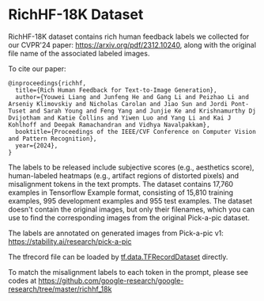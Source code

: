 # RichHF-18K Dataset
RichHF-18K dataset contains rich human feedback labels we collected for our CVPR'24 paper: https://arxiv.org/pdf/2312.10240, along with the original file name of the associated labeled images.

To cite our paper: 

```
@inproceedings{richhf,
  title={Rich Human Feedback for Text-to-Image Generation},
  author={Youwei Liang and Junfeng He and Gang Li and Peizhao Li and Arseniy Klimovskiy and Nicholas Carolan and Jiao Sun and Jordi Pont-Tuset and Sarah Young and Feng Yang and Junjie Ke and Krishnamurthy Dj Dvijotham and Katie Collins and Yiwen Luo and Yang Li and Kai J Kohlhoff and Deepak Ramachandran and Vidhya Navalpakkam},
  booktitle={Proceedings of the IEEE/CVF Conference on Computer Vision and Pattern Recognition},
  year={2024},
}
```

The labels to be released include subjective scores (e.g., aesthetics score), human-labeled heatmaps (e.g., artifact regions of distorted pixels) and misalignment tokens in the text prompts. The dataset contains 17,760 examples in Tensorflow Example format, consisting of 15,810 training examples, 995 development examples and 955 test examples. The dataset doesn't contain the original images, but only their filenames, which you can use to find the corresponding images from the original Pick-a-pic dataset.

The labels are annotated on generated images from Pick-a-pic v1: https://stability.ai/research/pick-a-pic

The tfrecord file can be loaded by [tf.data.TFRecordDataset](https://www.tensorflow.org/api_docs/python/tf/data/TFRecordDataset) directly.

To match the misalignment labels to each token in the prompt, please see codes at https://github.com/google-research/google-research/tree/master/richhf_18k
